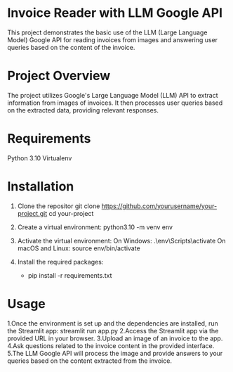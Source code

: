# Invoice Reader with LLM Google API
This project demonstrates the basic use of the LLM (Large Language Model) Google API for reading invoices from images and answering user queries based on the content of the invoice.

# Project Overview
The project utilizes Google's Large Language Model (LLM) API to extract information from images of invoices. It then processes user queries based on the extracted data, providing relevant responses.

# Requirements
Python 3.10
Virtualenv
# Installation

1. Clone the repositor
git clone https://github.com/yourusername/your-project.git
cd your-project
2. Create a virtual environment:
python3.10 -m venv env

3. Activate the virtual environment:
    On Windows:
        .\env\Scripts\activate
    On macOS and Linux:
        source env/bin/activate

4. Install the required packages:
    * pip install -r requirements.txt

# Usage
1.Once the environment is set up and the dependencies are installed, run the Streamlit app:
  streamlit run app.py
2.Access the Streamlit app via the provided URL in your browser.
3.Upload an image of an invoice to the app.
4.Ask questions related to the invoice content in the provided interface.
5.The LLM Google API will process the image and provide answers to your queries based on the content extracted from the invoice.